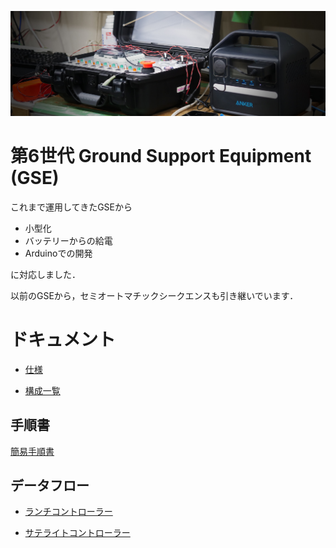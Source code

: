 
![Hero](./Documents/Pictures/Hero.JPG)

# 第6世代 Ground Support Equipment (GSE)

これまで運用してきたGSEから

- 小型化
- バッテリーからの給電
- Arduinoでの開発

に対応しました．

以前のGSEから，セミオートマチックシークエンスも引き継いでいます．

# ドキュメント
- [仕様](./Documents/TechnicalSpecifications.md)

- [構成一覧](./Documents/StructureList.md)

## 手順書
[簡易手順書](./Documents/Gen6GSEManual-Elec.md)

## データフロー

- [ランチコントローラー](./Documents/Pictures/DataFlowDiagram/LaunchController_DataFlowDiagram.png)

- [サテライトコントローラー](./Documents/Pictures/DataFlowDiagram/SatelliteController_DataFlowDiagram.png)





